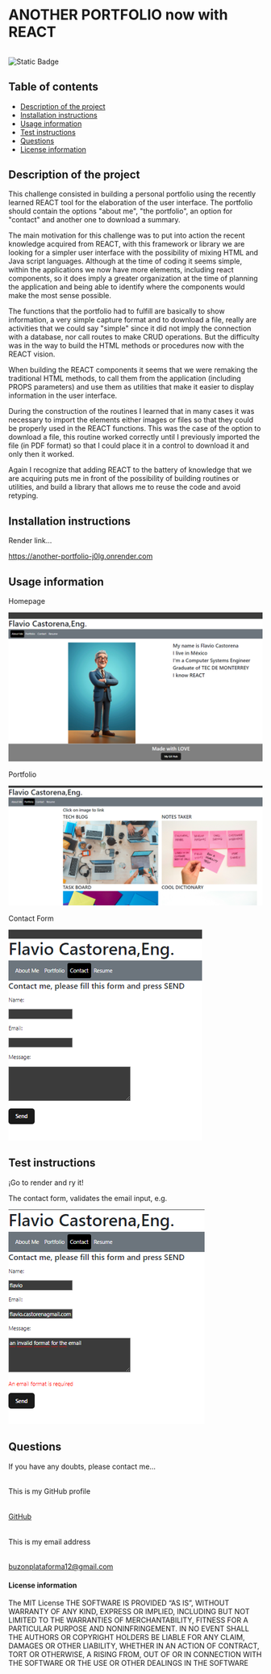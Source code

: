 
#
# ANOTHER PORTFOLIO now with REACT
######
![Static Badge](https://img.shields.io/badge/license_by-MIT-blue.svg)
###
## Table of contents
* [Description of the project](#description-section)
* [Installation instructions](#installation-section)
* [Usage information](#usage-section)
* [Test instructions](#test-section)
* [Questions](#questions-section)
* [License information](#license-section)
<a id="description-section"></a>
## Description of the project

This challenge consisted in building a personal portfolio using the recently learned REACT tool for the elaboration of the user interface. The portfolio should contain the options "about me", "the portfolio", an option for "contact" and another one to download a summary.

The main motivation for this challenge was to put into action the recent knowledge acquired from REACT, with this framework or library we are looking for a simpler user interface with the possibility of mixing HTML and Java script languages. Although at the time of coding it seems simple, within the applications we now have more elements, including react components, so it does imply a greater organization at the time of planning the application and being able to identify where the components would make the most sense possible. 

The functions that the portfolio had to fulfill are basically to show information, a very simple capture format and to download a file, really are activities that we could say "simple" since it did not imply the connection with a database, nor call routes to make CRUD operations.   But the difficulty was in the way to build the HTML methods or procedures now with the REACT vision.

When building the REACT components it seems that we were remaking the traditional HTML methods, to call them from the application (including PROPS parameters) and use them as utilities that make it easier to display information in the user interface.

During the construction of the routines I learned that in many cases it was necessary to import the elements either images or files so that they could be properly used in the REACT functions. This was the case of the option to download a file, this routine worked correctly until I previously imported the file (in PDF format) so that I could place it in a control to download it and only then it worked.

Again I recognize that adding REACT to the battery of knowledge that we are acquiring puts me in front of the possibility of building routines or utilities, and build a library that allows me to reuse the code and avoid retyping.



<a id="installation-section"></a>
## Installation instructions

Render link...

https://another-portfolio-j0lg.onrender.com

<a id="usage-section"></a>
## Usage information

Homepage 

![Homepage](/src/assets/homepage.png)

Portfolio 

![Portfolio](/src/assets/portfolio.png)

Contact Form

![Contact form](/src/assets/contactme.png)


<a id="test-section"></a>
## Test instructions

¡Go to render and ry it!

The contact form, validates the email input, e.g.

![email format validation](/src/assets/emailformat.png)


<a id="questions-section"></a>
## Questions
If you have any doubts, please contact me...
######
This is my GitHub profile
######
[GitHub](https://github.com/fubootcamp)
######
This is my email address
######
buzonplataforma12@gmail.com
####
<a id="license-section"></a>
#### License information
The MIT License
                                THE SOFTWARE IS PROVIDED “AS IS”, WITHOUT WARRANTY OF ANY KIND,
                                EXPRESS OR IMPLIED, INCLUDING BUT NOT LIMITED TO THE WARRANTIES
                                OF MERCHANTABILITY, FITNESS FOR A PARTICULAR PURPOSE AND NONINFRINGEMENT.
                                IN NO EVENT SHALL THE AUTHORS OR COPYRIGHT HOLDERS BE LIABLE FOR ANY CLAIM,
                                DAMAGES OR OTHER LIABILITY, WHETHER IN AN ACTION OF CONTRACT, TORT OR OTHERWISE,
                                A RISING FROM, OUT OF OR IN CONNECTION WITH THE SOFTWARE OR THE USE OR OTHER
                                DEALINGS IN THE SOFTWARE
